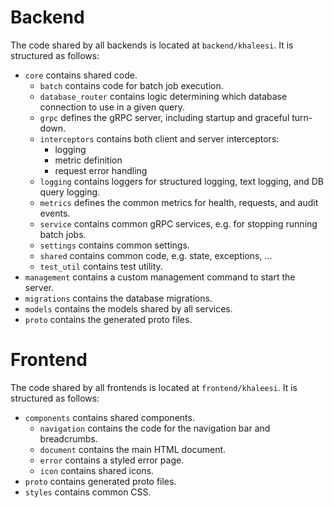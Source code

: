 # Backend

The code shared by all backends is located at `backend/khaleesi`.
It is structured as follows:

* `core` contains shared code.
  * `batch` contains code for batch job execution.
  * `database_router` contains logic determining which database connection to use in a given query.
  * `grpc` defines the gRPC server, including startup and graceful turn-down.
  * `interceptors` contains both client and server interceptors:
    * logging
    * metric definition
    * request error handling
  * `logging` contains loggers for structured logging, text logging, and DB query logging.
  * `metrics` defines the common metrics for health, requests, and audit events.
  * `service` contains common gRPC services, e.g. for stopping running batch jobs.
  * `settings` contains common settings.
  * `shared` contains common code, e.g. state, exceptions, ...
  * `test_util` contains test utility.
* `management` contains a custom management command to start the server.
* `migrations` contains the database migrations.
* `models` contains the models shared by all services.
* `proto` contains the generated proto files.


# Frontend

The code shared by all frontends is located at `frontend/khaleesi`.
It is structured as follows:

* `components` contains shared components.
  * `navigation` contains the code for the navigation bar and breadcrumbs.
  * `document` contains the main HTML document.
  * `error` contains a styled error page.
  * `icon` contains shared icons.
* `proto` contains generated proto files.
* `styles` contains common CSS.
